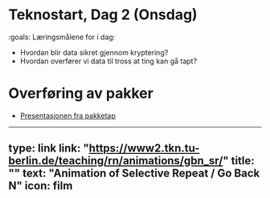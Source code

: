 # Teknostart, Dag 2 (Onsdag)

:goals: Læringsmålene for i dag:
* Hvordan blir data sikret gjennom kryptering?
* Hvordan overfører vi data til tross at ting kan gå tapt?


# Overføring av pakker


* [Presentasjonen fra pakketap](slides/2024-dag2-pakketap.pdf)

---
type: link
link: "https://www2.tkn.tu-berlin.de/teaching/rn/animations/gbn_sr/"
title: ""
text: "Animation of Selective Repeat / Go Back N"
icon: film
---

